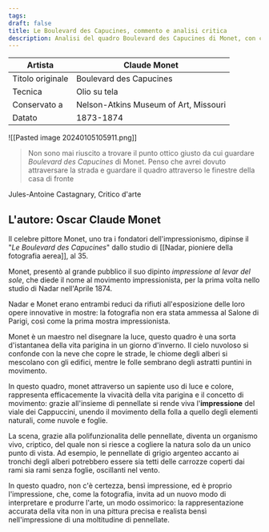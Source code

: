 ```yaml
---
tags: 
draft: false
title: Le Boulevard des Capucines, commento e analisi critica
description: Analisi del quadro Boulevard des Capucines di Monet, con contesto storico e commento critico.
---
```


| Artista | Claude Monet |
| ---- | ---- |
| Titolo originale | Boulevard des Capucines |
| Tecnica | Olio su tela |
| Conservato a | Nelson-Atkins Museum of Art, Missouri |
| Datato | 1873-1874 |

![[Pasted image 20240105105911.png]]


> Non sono mai riuscito a trovare il punto ottico giusto da cui guardare *Boulevard des Capucines* di Monet. Penso che avrei dovuto attraversare la strada e guardare il quadro attraverso le finestre della casa di fronte

Jules-Antoine Castagnary, Critico d'arte

## L'autore: Oscar Claude Monet

Il celebre pittore Monet, uno tra i fondatori dell'impressionismo, dipinse il "*Le Boulevard des Capucines*" dallo studio di [[Nadar, pioniere della fotografia aerea]], al 35. 

Monet, presentò al grande pubblico il suo dipinto *impressione al levar del sole*, che diede il nome al movimento impressionista, per la prima volta nello studio di Nadar nell'Aprile 1874. 

Nadar e Monet erano entrambi reduci da rifiuti all'esposizione delle loro opere innovative in mostre: la fotografia non era stata ammessa al Salone di Parigi, così come la prima mostra impressionista. 

Monet è un maestro nel disegnare la luce, questo quadro è una sorta d'istantanea della vita parigina in un giorno d'inverno. Il cielo nuvoloso si confonde con la neve che copre le strade, le chiome degli alberi si mescolano con gli edifici, mentre le folle sembrano degli astratti puntini in movimento.

In questo quadro, monet attraverso un sapiente uso di luce e colore, rappresenta efficacemente la vivacità della vita parigina e il concetto di movimento: grazie all'insieme di pennellate si rende viva l'**impressione** del viale dei Cappuccini, unendo il movimento della folla a quello degli elementi naturali, come nuvole e foglie. 

La scena, grazie alla polifunzionalita delle pennellate, diventa un organismo vivo, criptico, del quale non si riesce a cogliere la natura solo da un unico punto di vista. Ad esempio, le pennellate di grigio argenteo accanto ai tronchi degli alberi potrebbero essere sia tetti delle carrozze coperti dai rami sia rami senza foglie, oscillanti nel vento.

In questo quadro, non c'è certezza, bensì impressione, ed è proprio l'impressione, che, come la fotografia, invita ad un nuovo modo di interpretare e produrre l'arte, un modo ossimorico: la rappresentazione accurata della vita non in una pittura precisa e realista bensì nell'impressione di una moltitudine di pennellate. 